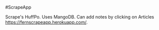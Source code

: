 #ScrapeApp

Scrape's HuffPo. Uses MangoDB. Can add notes by clicking on Articles
https://fernscrapeapp.herokuapp.com/.
